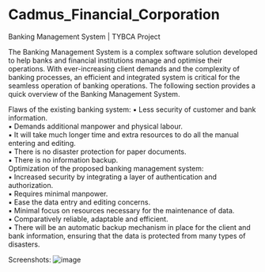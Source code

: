# Cadmus_Financial_Corporation
Banking Management System | TYBCA Project

The Banking Management System is a complex software solution developed to help 
banks and financial institutions manage and optimise their operations. With ever-increasing client demands and the complexity of banking processes, an efficient 
and integrated system is critical for the seamless operation of banking operations.
The following section provides a quick overview of the Banking Management 
System.  

Flaws of the existing banking system:
  ▪ Less security of customer and bank information.  
  ▪ Demands additional manpower and physical labour.  
  ▪ It will take much longer time and extra resources to do all the manual 
entering and editing.  
  ▪ There is no disaster protection for paper documents.  
  ▪ There is no information backup.  
Optimization of the proposed banking management system:  
  ▪ Increased security by integrating a layer of authentication and authorization.  
  ▪ Requires minimal manpower.  
  ▪ Ease the data entry and editing concerns.  
  ▪ Minimal focus on resources necessary for the maintenance of data.  
  ▪ Comparatively reliable, adaptable and efficient.  
  ▪ There will be an automatic backup mechanism in place for the client and bank information, ensuring that the data is protected from many types of disasters.  
  
    
      
Screenshots:
![image](https://github.com/Sharvil18/Cadmus_Financial_Corporation/assets/101722467/867d8c72-2110-405d-8e96-94c70aceb87e)
